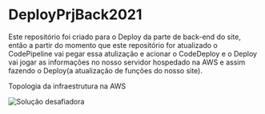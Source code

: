 # DeployPrjBack2021
Este repositório foi criado para o Deploy da parte de back-end do site,
então a partir do momento que este repositório for atualizado o CodePipeline vai pegar essa atulização
e acionar o CodeDeploy e o Deploy vai jogar as informações no nosso servidor hospedado na AWS e assim fazendo
o Deploy(a atualização de funções do nosso site).

Topologia da infraestrutura na AWS

![Solução desafiadora](https://user-images.githubusercontent.com/94132696/151044936-3e58e64c-2b4a-4bdc-bb34-32299c6fc2f9.PNG)
